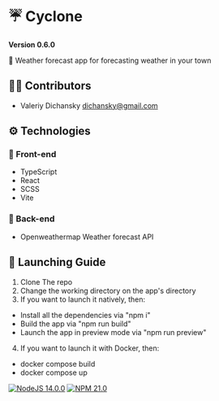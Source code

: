 # ☔ Cyclone

**Version 0.6.0**

📃 Weather forecast app for forecasting weather in your town

## 👨‍💻 Contributors

- Valeriy Dichansky <dichansky@gmail.com>

## ⚙ Technologies

### 💅 Front-end

- TypeScript
- React
- SCSS
- Vite

### 🧠 Back-end

- Openweathermap Weather forecast API

## 🚀 Launching Guide

1.  Clone The repo
2.  Change the working directory on the app's directory
3.  If you want to launch it natively, then:

- Install all the dependencies via "npm i"
- Build the app via "npm run build"
- Launch the app in preview mode via "npm run preview"

4.  If you want to launch it with Docker, then:

- docker compose build
- docker compose up

[![NodeJS 14.0.0](https://img.shields.io/badge/node-14.0.0-darkgreen.svg)](https://www.python.org/downloads/release/python-360/) [![NPM 21.0](https://img.shields.io/badge/npm-6.14.0-darkred.svg)](https://www.pip.org/downloads/release/python-360/)
